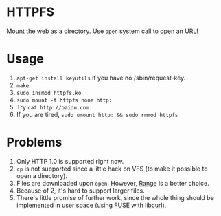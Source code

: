 # HTTPFS

Mount the web as a directory. Use `open` system call to open an URL!

# Usage

1. `apt-get install keyutils` if you have no /sbin/request-key.
2. `make`
3. `sudo insmod httpfs.ko`
4. `sudo mount -t httpfs none http:`
5. Try `cat http://baidu.com`
6. If you are tired, `sudo umount http: && sudo rmmod httpfs`

# Problems

1. Only HTTP 1.0 is supported right now.
2. `cp` is not supported since a little hack on VFS (to make it possible to open a directory).
3. Files are downloaded upon `open`. However, [Range](http://en.wikipedia.org/wiki/Byte_serving) is a better choice.
4. Because of 2, it's hard to support larger files.
5. There's little promise of further work, since the whole thing should be implemented in user space (using [FUSE](http://en.wikipedia.org/wiki/Filesystem_in_Userspace) with [libcurl](http://curl.haxx.se/libcurl/)).
